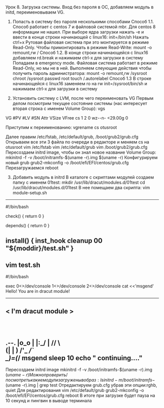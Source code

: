 Урок 8. Загрузка системы.
Вход без пароля в ОС, добавляем модуль в initd, переименовываем VG.

1. Попасть в систему без пароля несколькими способами
Способ 1.1. Способ работает с centos 7 и файловой системой mbr. Для centos 8 информации не нашел.
При выборе ядра загрузки нажать -e и ввести в конце строки начинающей с linux16:
init=/bin/sh
Нажать ctrl+x
Рутовая файловая система при это монтируется в режиме Read-Only. Чтобы примонтировать в режиме Read-Write:
mount -o remount,rw /
Способ 1.2.
В конце строки начинающейся с linux16 добавляем rd.break и нажимаем сtrl-x для загрузки в систему
Попадаем в emergency mode. Файловая система работает в режиме Read-Only, но мы не в ней. Выполняем слеующие действия чтобы получить пароль администратора:
mount -o remount,rw /sysroot
chroot /sysroot
passwd root
touch /.autorelabel
Способ 1.3
В строке начинающейся с linux16 заменяем ro на rw init=/sysroot/bin/sh и нажимаем сtrl-x для загрузки в систему


2. Установить систему с LVM, после чего переименовать VG
Первым делом посмотрим текущее состояние системы (нас интересует вторая строка с именем Volume Group):
vgs

VG #PV #LV #SN Attr   VSize   VFree
cs   1   2   0 wz--n- <29.00g    0

Приступим к переименованию:
vgrename cs otusroot

Далее правим /etc/fstab, /etc/default/grub, /boot/grub2/grub.cfg
Открываем все эти 3 файла по очереди в редакторе и меняем cs на otusroot
vim /etc/fstab
vim /etc/default/grub
vim /boot/grub2/grub.cfg
Пересоздаем initrd image, чтобы он знал новое название Volume Group:
mkinitrd -f -v /boot/initramfs-$(uname -r).img $(uname -r)
Конфигурируем новый grub
grub2-mkconfig -o /boot/efi/EFI/centos/grub.cfg
Перезагружаемся
reboot

3. Добавить модуль в initrd
В каталоге с скриптами модулей создаем папку с именем 01test:
mkdir /usr/lib/dracut/modules.d/01test
cd /usr/lib/dracut/modules.d/01test
В нее помещаем два скрипта:
vim module-setup.sh
------------
#!/bin/bash

check() {
    return 0
}

depends() {
    return 0
}

install() {
    inst_hook cleanup 00 "${moddir}/test.sh"
}
------------
vim test.sh
------------
#!/bin/bash

exec 0<>/dev/console 1<>/dev/console 2<>/dev/console
cat <<'msgend'
Hello! You are in dracut module!
 ___________________
< I'm dracut module >
 -------------------
   \
    \
        .--.
       |o_o |
       |:_/ |
      //   \ \
     (|     | )
    /'\_   _/`\
    \___)=(___/
msgend
sleep 10
echo " continuing...."
------------
Пересоздаем initrd image
mkinitrd -f -v /boot/initramfs-$(uname -r).img $(uname -r)
Можно проверить/посмотреть какие модули загружены в образ:
lsinitrd -m /boot/initramfs-$(uname -r).img | grep test
Отредактируем grub.cfg убрав эти опции:rghb, quiet Для редактирования
vim /etc/default/grub
grub2-mkconfig -o /boot/efi/EFI/centos/grub.cfg
reboot
В итоге при загрузке будет пауза на 10 секунд и пингвин в выводе терминала

